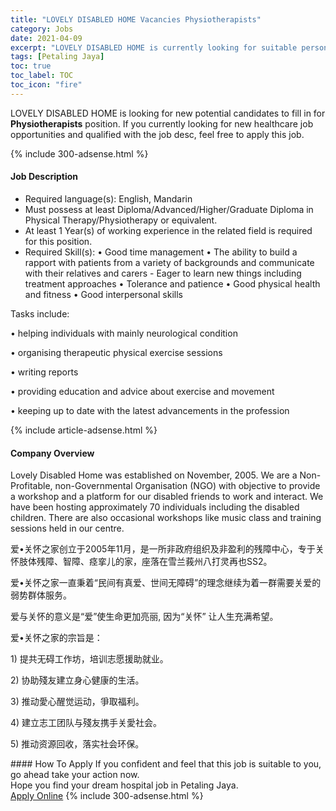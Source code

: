 ```yaml
---
title: "LOVELY DISABLED HOME Vacancies Physiotherapists" 
category: Jobs 
date: 2021-04-09 
excerpt: "LOVELY DISABLED HOME is currently looking for suitable person to fill in the Physiotherapists which positioned at Petaling Jaya" 
tags: [Petaling Jaya] 
toc: true 
toc_label: TOC 
toc_icon: "fire" 
--- 
```


<p>LOVELY DISABLED HOME is looking for new potential candidates to fill in for <b>Physiotherapists</b> position. If you currently looking for new healthcare job opportunities and qualified with the job desc, feel free to apply this job.
</p>{% include 300-adsense.html %} 
<div><div><h4>Job Description</h4></div><div><div><span><div><ul><li>Required language(s):&#160;English, Mandarin</li><li>Must possess at least Diploma/Advanced/Higher/Graduate Diploma in Physical Therapy/Physiotherapy or equivalent.</li><li>At least 1&#160;Year(s) of working experience in the related field is required for this position.</li><li>Required Skill(s): &#8226; Good time management &#8226; The ability to build a rapport with patients from a variety of backgrounds and communicate with their relatives and carers - Eager to learn new things including treatment approaches &#8226; Tolerance and patience &#8226; Good physical health and fitness &#8226; Good interpersonal skills</li></ul><p>Tasks&#160;include:</p><p>&#8226; helping individuals with mainly neurological condition</p><p>&#8226; organising therapeutic physical exercise sessions</p><p>&#8226; writing reports</p><p>&#8226; providing education and advice about exercise and movement</p><p>&#8226; keeping up to date with the latest advancements in the profession</p></div></span></div></div></div> 
{% include article-adsense.html %} 
<div><div><h4>Company Overview</h4></div><div><div><span><div><p>Lovely Disabled Home was established on November, 2005. We are a Non-Profitable, non-Governmental Organisation (NGO) with objective to provide a workshop and a platform for our disabled friends to work and interact. We have been hosting approximately 70 individuals including the disabled children. There are also occasional workshops like music class and training sessions held in our centre.</p><p>&#29233;&#8226;&#20851;&#24576;&#20043;&#23478;&#21019;&#31435;&#20110;2005&#24180;11&#26376;&#65292;&#26159;&#19968;&#25152;&#38750;&#25919;&#24220;&#32452;&#32455;&#21450;&#38750;&#30408;&#21033;&#30340;&#27531;&#38556;&#20013;&#24515;&#65292;&#19987;&#20110;&#20851;&#24576;&#32930;&#20307;&#27531;&#38556;&#12289;&#26234;&#38556;&#12289;&#30153;&#25371;&#20799;&#30340;&#23478;&#65292;&#24231;&#33853;&#22312;&#38634;&#20848;&#33706;&#24030;&#20843;&#25171;&#28789;&#20877;&#20063;SS2&#12290;</p><p>&#29233;&#8226;&#20851;&#24576;&#20043;&#23478;&#19968;&#30452;&#31177;&#30528;&#8220;&#27665;&#38388;&#26377;&#30495;&#29233;&#12289;&#19990;&#38388;&#26080;&#38556;&#30861;&#8221;&#30340;&#29702;&#24565;&#32487;&#32493;&#20026;&#30528;&#19968;&#32676;&#38656;&#35201;&#20851;&#29233;&#30340;&#24369;&#21183;&#32676;&#20307;&#26381;&#21153;&#12290;</p><p>&#29233;&#19982;&#20851;&#24576;&#30340;&#24847;&#20041;&#26159;&#8220;&#29233;&#8221;&#20351;&#29983;&#21629;&#26356;&#21152;&#20142;&#20029;, &#22240;&#20026;&#8220;&#20851;&#24576;&#8221; &#35753;&#20154;&#29983;&#20805;&#28385;&#24076;&#26395;&#12290;</p><p>&#29233;&#8226;&#20851;&#24576;&#20043;&#23478;&#30340;&#23447;&#26088;&#26159;&#65306;</p><p>1) &#25552;&#20849;&#26080;&#30861;&#24037;&#20316;&#22346;&#65292;&#22521;&#35757;&#24535;&#24895;&#25588;&#21161;&#23601;&#19994;&#12290;</p><p>2) &#21327;&#21161;&#27544;&#21451;&#24314;&#31435;&#36523;&#24515;&#20581;&#24247;&#30340;&#29983;&#27963;&#12290;</p><p>3) &#25512;&#21160;&#24859;&#24515;&#37266;&#35273;&#36816;&#21160;&#65292;&#29229;&#21462;&#31119;&#21033;&#12290;</p><p>4) &#24314;&#31435;&#24535;&#24037;&#22242;&#38431;&#19982;&#27544;&#21451;&#25658;&#25163;&#20851;&#24859;&#31038;&#20250;&#12290;</p><p>5) &#25512;&#21160;&#36164;&#28304;&#22238;&#25910;&#65292;&#33853;&#23454;&#31038;&#20250;&#29615;&#20445;&#12290;</p></div></span></div></div></div> 
#### How To Apply 
If you confident and feel that this job is suitable to you, go ahead take your action now. <br/> 
Hope you find your dream hospital job in Petaling Jaya. <br/> 
<a href="https://www.jobstreet.com.my/en/job/physiotherapists-4520887?jobId=jobstreet-my-job-4520887" class="btn btn--warning" target="_blank" rel="nofollow noopenner">Apply Online</a> 
{% include 300-adsense.html %} 